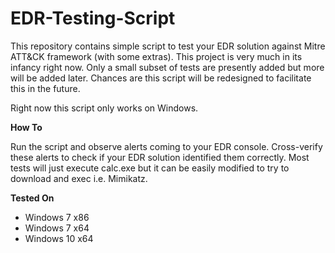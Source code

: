 # EDR-Testing-Script

This repository contains simple script to test your EDR solution against Mitre ATT&CK framework (with some extras). This project is very much in its infancy right now. Only a small subset of tests are presently added but more will be added later. Chances are this script will be redesigned to facilitate this in the future.

Right now this script only works on Windows. 

**How To**

Run the script and observe alerts coming to your EDR console. Cross-verify these alerts to check if your EDR solution identified them correctly. Most tests will just execute calc.exe but it can be easily modified to try to download and exec i.e. Mimikatz.

**Tested On**

* Windows 7 x86
* Windows 7 x64
* Windows 10 x64


